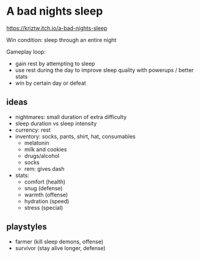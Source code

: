 # A bad nights sleep

https://kriztw.itch.io/a-bad-nights-sleep

Win condition: sleep through an entire night

Gameplay loop:
- gain rest by attempting to sleep
- use rest during the day to improve sleep quality with powerups / better stats
- win by certain day or defeat

## ideas
- nightmares: small duration of extra difficulty
- sleep duration vs sleep intensity
- currency: rest
- inventory: socks, pants, shirt, hat, consumables
    * melatonin
    * milk and cookies
    * drugs/alcohol
    * socks
    * rem: gives dash
- stats:
    * comfort (health)
    * snug (defense)
    * warmth (offense)
    * hydration (speed)
    * stress (special)

## playstyles
- farmer (kill sleep demons, offense)
- survivor (stay alive longer, defense)
